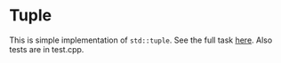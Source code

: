# Tuple
This is simple implementation of `std::tuple`. See the full task [here](https://docs.google.com/document/d/12IKUjnjhyiuQahIXmk-dfu57e8NSlKC4BEjRSLR50Dc/edit?usp=sharing). Also tests are in test.cpp. 
